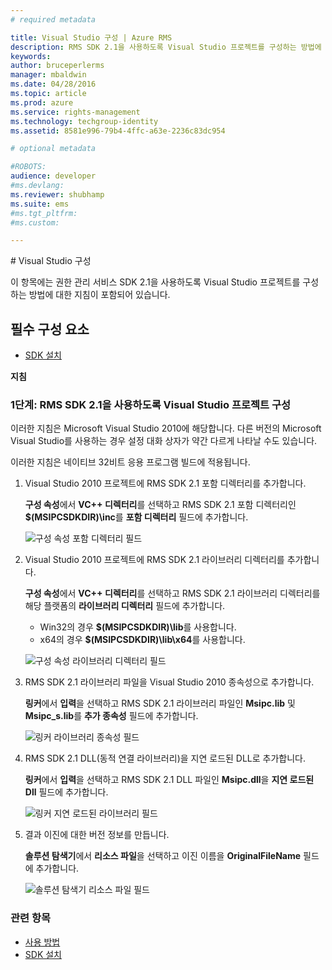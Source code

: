 ```yaml
---
# required metadata

title: Visual Studio 구성 | Azure RMS
description: RMS SDK 2.1을 사용하도록 Visual Studio 프로젝트를 구성하는 방법에 대한 지침입니다.
keywords:
author: bruceperlerms
manager: mbaldwin
ms.date: 04/28/2016
ms.topic: article
ms.prod: azure
ms.service: rights-management
ms.technology: techgroup-identity
ms.assetid: 8581e996-79b4-4ffc-a63e-2236c83dc954

# optional metadata

#ROBOTS:
audience: developer
#ms.devlang:
ms.reviewer: shubhamp
ms.suite: ems
#ms.tgt_pltfrm:
#ms.custom:

---
```


﻿# Visual Studio 구성

이 항목에는 권한 관리 서비스 SDK 2.1을 사용하도록 Visual Studio 프로젝트를 구성하는 방법에 대한 지침이 포함되어 있습니다.

## 필수 구성 요소

-   [SDK 설치](create-your-first-rights-aware-application.md)

**지침**

### 1단계: RMS SDK 2.1을 사용하도록 Visual Studio 프로젝트 구성

이러한 지침은 Microsoft Visual Studio 2010에 해당합니다. 다른 버전의 Microsoft Visual Studio를 사용하는 경우 설정 대화 상자가 약간 다르게 나타날 수도 있습니다.

이러한 지침은 네이티브 32비트 응용 프로그램 빌드에 적용됩니다.

1.  Visual Studio 2010 프로젝트에 RMS SDK 2.1 포함 디렉터리를 추가합니다.

    **구성 속성**에서 **VC++ 디렉터리**를 선택하고 RMS SDK 2.1 포함 디렉터리인 **$(MSIPCSDKDIR)\\inc**를 **포함 디렉터리** 필드에 추가합니다.

    ![구성 속성 포함 디렉터리 필드](../media/include_directories.png)

2.  Visual Studio 2010 프로젝트에 RMS SDK 2.1 라이브러리 디렉터리를 추가합니다.

    **구성 속성**에서 **VC++ 디렉터리**를 선택하고 RMS SDK 2.1 라이브러리 디렉터리를 해당 플랫폼의 **라이브러리 디렉터리** 필드에 추가합니다.

    -   Win32의 경우 **$(MSIPCSDKDIR)\\lib**를 사용합니다.
    -   x64의 경우 **$(MSIPCSDKDIR)\\lib\\x64**를 사용합니다.

    ![구성 속성 라이브러리 디렉터리 필드](../media/library_directories.png)

3.  RMS SDK 2.1 라이브러리 파일을 Visual Studio 2010 종속성으로 추가합니다.

    **링커**에서 **입력**을 선택하고 RMS SDK 2.1 라이브러리 파일인 **Msipc.lib** 및 **Msipc\_s.lib**를 **추가 종속성** 필드에 추가합니다.

    ![링커 라이브러리 종속성 필드](../media/additional_dependencies.png)

4.  RMS SDK 2.1 DLL(동적 연결 라이브러리)을 지연 로드된 DLL로 추가합니다.

    **링커**에서 **입력**을 선택하고 RMS SDK 2.1 DLL 파일인 **Msipc.dll**을 **지연 로드된 Dll** 필드에 추가합니다.

    ![링커 지연 로드된 라이브러리 필드](../media/delay_loaded.png)

5.  결과 이진에 대한 버전 정보를 만듭니다.

    **솔루션 탐색기**에서 **리소스 파일**을 선택하고 이진 이름을 **OriginalFileName** 필드에 추가합니다.

    ![솔루션 탐색기 리소스 파일 필드](../media/original_file_name.png)

### 관련 항목

* [사용 방법](how-to-use-msipc.md)
* [SDK 설치](create-your-first-rights-aware-application.md)
 

 





<!--HONumber=Apr16_HO3-->


